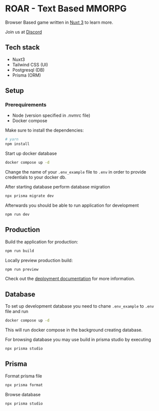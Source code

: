# ROAR - Text Based MMORPG

Browser Based game written in  [Nuxt 3](https://nuxt.com/docs/getting-started/introduction) to learn more.

Join us at [Discord](https://discord.gg/Axbxy3um)

## Tech stack

- Nuxt3
- Tailwind CSS (UI)
- Postgresql (DB)
- Prisma (ORM)

## Setup

### Prerequirements

- Node (version specified in .nvmrc file)
- Docker compose

Make sure to install the dependencies:

```bash
# yarn
npm install
```

Start up docker database

```bash
docker compose up -d
```

Change the name of your `.env_example` file to `.env` in order to provide credentials to your docker db. 

After starting database perform database migration

```bash
npx prisma migrate dev
```

Afterwards you should be able to run application for development

```bash
npm run dev
```

## Production

Build the application for production:

```bash
npm run build
```

Locally preview production build:

```bash
npm run preview
```

Check out the [deployment documentation](https://nuxt.com/docs/getting-started/deployment) for more information.

## Database

To set up development database you need to chane `.env_example` to `.env` file and run

```bash
docker compose up -d 
```

This will run docker compose in the background creating database.

For browsing database you may use build in prisma studio by executing

```bash
npx prisma studio
```

## Prisma

Format prisma file

```bash
npx prisma format
```

Browse database

```bash
npx prisma studio
```